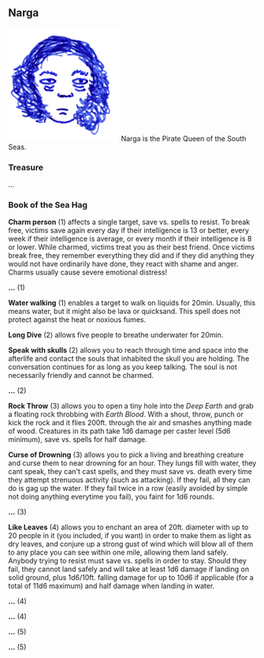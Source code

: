 ## Narga

![Narga](Narga.png)
Narga is the Pirate Queen of the South Seas. 

### Treasure

...

### Book of the Sea Hag

**Charm person** (1) affects a single target, save vs. spells to
resist. To break free, victims save again every day if their
intelligence is 13 or better, every week if their intelligence is
average, or every month if their intelligence is 8 or lower. While
charmed, victims treat you as their best friend. Once victims break
free, they remember everything they did and if they did anything they
would not have ordinarily have done, they react with shame and anger.
Charms usually cause severe emotional distress!

**...** (1)

**Water walking** (1) enables a target to walk on liquids for 20min.
Usually, this means water, but it might also be lava or quicksand.
This spell does not protect against the heat or noxious fumes.

**Long Dive** (2) allows five people to breathe underwater for 20min.

**Speak with skulls** (2) allows you to reach through time and space
into the afterlife and contact the souls that inhabited the skull you
are holding. The conversation continues for as long as you keep
talking. The soul is not necessarily friendly and cannot be charmed.

**...** (2)

**Rock Throw** (3) allows you to open a tiny hole into the *Deep
Earth* and grab a floating rock throbbing with *Earth Blood*. With a
shout, throw, punch or kick the rock and it flies 200ft. through the
air and smashes anything made of wood. Creatures in its path take 1d6
damage per caster level (5d6 minimum), save vs. spells for half
damage.

**Curse of Drowning** (3) allows you to pick a living and breathing
creature and curse them to near drowning for an hour. They lungs fill
with water, they cant speak, they can't cast spells, and they must
save vs. death every time they attempt strenuous activity (such as
attacking). If they fail, all they can do is gag up the water. If they
fail twice in a row (easily avoided by simple not doing anything
everytime you fail), you faint for 1d6 rounds.

**...** (3)

**Like Leaves** (4) allows you to enchant an area of 20ft. diameter
with up to 20 people in it (you included, if you want) in order to
make them as light as dry leaves, and conjure up a strong gust of wind
which will blow all of them to any place you can see within one mile,
allowing them land safely. Anybody trying to resist must save vs.
spells in order to stay. Should they fail, they cannot land safely and
will take at least 1d6 damage if landing on solid ground, plus
1d6/10ft. falling damage for up to 10d6 if applicable (for a total of
11d6 maximum) and half damage when landing in water.

**...** (4)

**...** (4)

**...** (5)

**...** (5)
